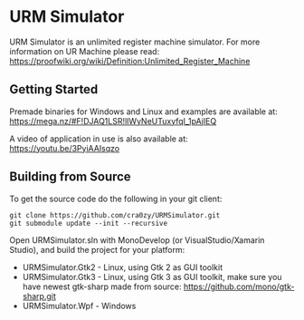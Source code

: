 # URM Simulator
URM Simulator is an unlimited register machine simulator. For more information on UR Machine please read: https://proofwiki.org/wiki/Definition:Unlimited_Register_Machine

Getting Started
---------------

Premade binaries for Windows and Linux and examples are available at: https://mega.nz/#F!DJAQ1LSR!lIWyNeUTuxyfqI_1pAjIEQ

A video of application in use is also available at: https://youtu.be/3PyiAAIsqzo

Building from Source
---------------

To get the source code do the following in your git client:
```
git clone https://github.com/cra0zy/URMSimulator.git
git submodule update --init --recursive
```

Open URMSimulator.sln with MonoDevelop (or VisualStudio/Xamarin Studio), and build the project for your platform:
 - URMSimulator.Gtk2 - Linux, using Gtk 2 as GUI toolkit
 - URMSimulator.Gtk3 - Linux, using Gtk 3 as GUI toolkit, make sure you have newest gtk-sharp made from source: https://github.com/mono/gtk-sharp.git
 - URMSimulator.Wpf - Windows
